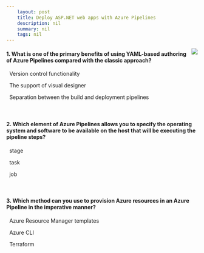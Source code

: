 ```yaml
---
    layout: post
    title: Deploy ASP.NET web apps with Azure Pipelines 
    description: nil
    summary: nil
    tags: nil
---
```



 <a target="_blank" href="https://docs.microsoft.com/en-us/learn/modules/deploy-aspnet-apps-azure-app-service-pipelines/9-knowledge-check/"><i class="fas fa-external-link-alt"></i> </a>
 <img align="right" src="https://docs.microsoft.com/en-us/learn/achievements/deploy-aspnet-apps-azure-app-service-pipelines.svg">
####  1. What is one of the primary benefits of using YAML-based authoring of Azure Pipelines compared with the classic approach?


<i class='fas fa-check-square' style='color: Dodgerblue;'></i> &nbsp;&nbsp;Version control functionality

<i class='far fa-square'></i> &nbsp;&nbsp;The support of visual designer

<i class='far fa-square'></i> &nbsp;&nbsp;Separation between the build and deployment pipelines
<br />
<br />
<br />

####  2. Which element of Azure Pipelines allows you to specify the operating system and software to be available on the host that will be executing the pipeline steps?


<i class='far fa-square'></i> &nbsp;&nbsp;stage

<i class='far fa-square'></i> &nbsp;&nbsp;task

<i class='fas fa-check-square' style='color: Dodgerblue;'></i> &nbsp;&nbsp;job
<br />
<br />
<br />

####  3. Which method can you use to provision Azure resources in an Azure Pipeline in the imperative manner?


<i class='far fa-square'></i> &nbsp;&nbsp;Azure Resource Manager templates

<i class='fas fa-check-square' style='color: Dodgerblue;'></i> &nbsp;&nbsp;Azure CLI

<i class='far fa-square'></i> &nbsp;&nbsp;Terraform
<br />
<br />
<br />

